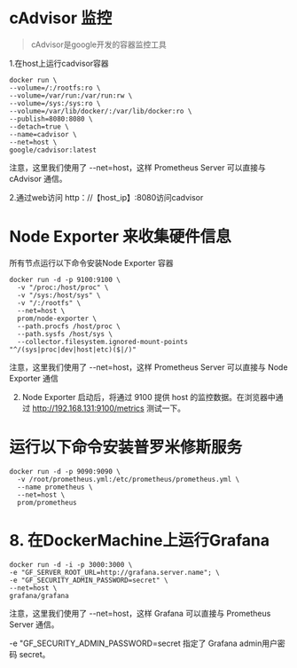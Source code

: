 # cAdvisor 监控
> cAdvisor是google开发的容器监控工具

1.在host上运行cadvisor容器

```shell
docker run \
--volume=/:/rootfs:ro \
--volume=/var/run:/var/run:rw \
--volume=/sys:/sys:ro \
--volume=/var/lib/docker/:/var/lib/docker:ro \
--publish=8080:8080 \
--detach=true \
--name=cadvisor \
--net=host \
google/cadvisor:latest
 ```
 注意，这里我们使用了 --net=host，这样 Prometheus Server 可以直接与 cAdvisor 通信。
 
 2.通过web访问  http：//【host_ip】:8080访问cadvisor
 
 
 
 
# Node Exporter 来收集硬件信息

所有节点运行以下命令安装Node Exporter 容器
```
docker run -d -p 9100:9100 \
  -v "/proc:/host/proc" \
  -v "/sys:/host/sys" \
  -v "/:/rootfs" \
  --net=host \
  prom/node-exporter \
  --path.procfs /host/proc \
  --path.sysfs /host/sys \
  --collector.filesystem.ignored-mount-points "^/(sys|proc|dev|host|etc)($|/)"
  ```
  注意，这里我们使用了 --net=host，这样 Prometheus Server 可以直接与 Node Exporter 通信
  
  2. Node Exporter 启动后，将通过 9100 提供 host 的监控数据。在浏览器中通过 http://192.168.131:9100/metrics 测试一下。
  
  
#  运行以下命令安装普罗米修斯服务
```shell
docker run -d -p 9090:9090 \
  -v /root/prometheus.yml:/etc/prometheus/prometheus.yml \
  --name prometheus \
  --net=host \
  prom/prometheus
```

# 8. 在DockerMachine上运行Grafana

```sehll
docker run -d -i -p 3000:3000 \
-e "GF_SERVER_ROOT_URL=http://grafana.server.name"; \
-e "GF_SECURITY_ADMIN_PASSWORD=secret" \
--net=host \
grafana/grafana
```
注意，这里我们使用了 --net=host，这样 Grafana 可以直接与 Prometheus Server 通信。

-e "GF_SECURITY_ADMIN_PASSWORD=secret 指定了 Grafana admin用户密码 secret。
